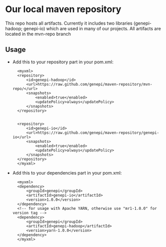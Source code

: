 # Our local maven repository

This repo hosts all artifacts. 
Currently it includes two libraries (genepi-hadoop; genepi-io) which are used in many of our projects. All artifacts are located in the mvn-repo branch

## Usage

- Add this to your repository part in your pom.xml:

		<myxml>
		<repository>
			<id>genepi-hadoop</id>
			<url>https://raw.github.com/genepi/maven-repository/mvn-repo/</url>
			<snapshots>
				<enabled>true</enabled>
				<updatePolicy>always</updatePolicy>
			</snapshots>
		</repository>


		<repository>
			<id>genepi-io</id>
			<url>https://raw.github.com/genepi/maven-repository/genepi-io</url>
			<snapshots>
				<enabled>true</enabled>
				<updatePolicy>always</updatePolicy>
			</snapshots>
		</repository>
		</myxml>
		
- Add this to your dependencies part in your pom.xml:
		
		<myxml>
		<dependency>
			<groupId>genepi</groupId>
			<artifactId>genepi-io</artifactId>
			<version>1.0.0</version>
		</dependency>
		<!-- for usage with Apache YARN, otherwise use "mr1-1.0.0" for version tag -->
		<dependency>
			<groupId>genepi</groupId>
			<artifactId>genepi-hadoop</artifactId>
			<version>yarn-1.0.0</version>
		</dependency>
		</myxml>
